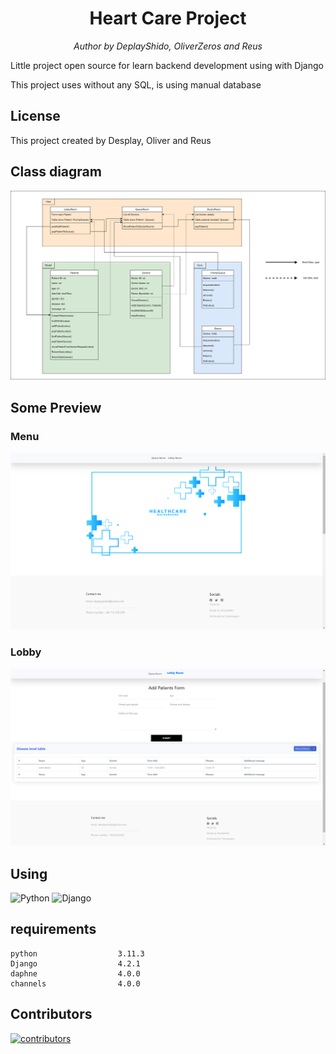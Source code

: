 <div align="center">

# Heart Care Project
*Author by DeplayShido, OliverZeros and Reus*
</div>

Little project open source for learn backend development using with Django

This project uses without any SQL, is using manual database

## License
This project created by Desplay, Oliver and Reus

## Class diagram
![](./Images/Charts.drawio.png)

## Some Preview

### Menu
![](./Images/menu.png)

### Lobby
![](./Images/lobby.png)

## Using
![Python](https://img.shields.io/badge/Python-FFD43B?style=for-the-badge&logo=python&logoColor=blue)
![Django](https://img.shields.io/badge/Django-092E20?style=for-the-badge&logo=django&logoColor=green)

## requirements
```
python                  3.11.3
Django                  4.2.1  
daphne                  4.0.0
channels                4.0.0
```

## Contributors
[![contributors](https://contributors-img.web.app/image?repo=desplay/heart-care-project)](https://github.com/Desplay/heart-care-project/graphs/contributors)
